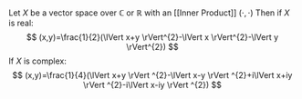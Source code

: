 Let $X$ be a vector space over $\mathbb{C}$ or $\mathbb{R}$ 
with an [[Inner Product]] $(\cdot,\cdot)$
Then if $X$ is real: 
$$
(x,y)=\frac{1}{2}(\lVert x+y \rVert^{2}-\lVert x \rVert^{2}-\lVert y \rVert^{2})
$$
If $X$ is complex:
$$
(x,y)=\frac{1}{4}(\lVert x+y \rVert ^{2}-\lVert x-y \rVert ^{2}+i\lVert x+iy \rVert ^{2}-i\lVert x-iy \rVert ^{2})
$$
